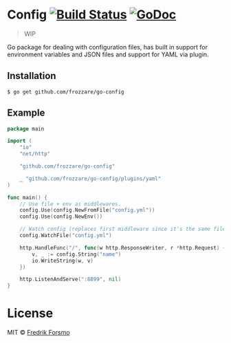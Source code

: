 # Config [![Build Status](https://travis-ci.org/frozzare/go-config.svg?branch=master)](https://travis-ci.org/frozzare/go-config) [![GoDoc](https://godoc.org/github.com/frozzare/go-config?status.svg)](https://godoc.org/github.com/frozzare/go-config)

> WIP

Go package for dealing with configuration files, has built in support for environment variables and JSON files and support for YAML via plugin.

## Installation

```
$ go get github.com/frozzare/go-config
```

## Example

```go
package main

import (
	"io"
	"net/http"

	"github.com/frozzare/go-config"

	_ "github.com/frozzare/go-config/plugins/yaml"
)

func main() {
	// Use file + env as middlewares.
	config.Use(config.NewFromFile("config.yml"))
	config.Use(config.NewEnv())

	// Watch config (replaces first middleware since it's the same file path).
	config.WatchFile("config.yml")

	http.HandleFunc("/", func(w http.ResponseWriter, r *http.Request) {
		v, _ := config.String("name")
		io.WriteString(w, v)
	})

	http.ListenAndServe(":8899", nil)
}

```

# License

MIT © [Fredrik Forsmo](https://github.com/frozzare)